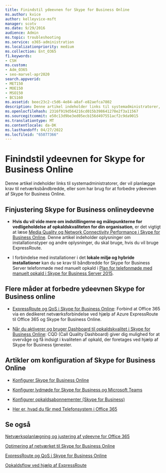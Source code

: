 ```yaml
---
title: Finindstil ydeevnen for Skype for Business Online
ms.author: kvice
author: kelleyvice-msft
manager: scotv
ms.date: 9/29/2016
audience: Admin
ms.topic: troubleshooting
ms.service: o365-administration
ms.localizationpriority: medium
ms.collection: Ent_O365
f1.keywords:
- CSH
ms.custom:
- Adm_O365
- seo-marvel-apr2020
search.appverid:
- MET150
- MOE150
- MSO150
- BCS160
ms.assetid: beec23c2-c5d6-4e84-a8af-e82aefca7802
description: Denne artikel indeholder links til systemadministratorer, der planlægger krav til netværksbåndbredde eller forbedrer ydeevnen af Skype for Business Online.
ms.openlocfilehash: 2316f919d564216cd015b398641278e2f3a11567
ms.sourcegitcommit: e50c13d9be3ed05ecb156d497551acf2c9da9015
ms.translationtype: MT
ms.contentlocale: da-DK
ms.lasthandoff: 04/27/2022
ms.locfileid: "65077366"
---
```

# <a name="tune-skype-for-business-online-performance"></a>Finindstil ydeevnen for Skype for Business Online

Denne artikel indeholder links til systemadministratorer, der vil planlægge krav til netværksbåndbredde, eller som har brug for at forbedre ydeevnen af Skype for Business Online. 
  
## <a name="fine-tuning-skype-for-business-online-performance"></a>Finjustering Skype for Business onlineydeevne

- **Hvis du vil vide mere om indstillingerne og målepunkterne for vedligeholdelse af opkaldskvaliteten for din organisation**, er det vigtigt at læse [Media Quality og Network Connectivity Performance i Skype for Business Online](/skypeforbusiness/optimizing-your-network/media-quality-and-network-connectivity-performance). Denne artikel indeholder oplysninger om installationstyper og andre oplysninger, du skal bruge, hvis du vil bruge ExpressRoute.
    
- I forbindelse med installationer i det **lokale miljø og hybride installationer** kan du se krav til båndbredde for Skype for Business Server telefonmøde med manuelt opkald i [Plan for telefonmøde med manuelt opkald i Skype for Business Server 2015](/skypeforbusiness/plan-your-deployment/conferencing/dial-in-conferencing).
    
## <a name="more-ways-to-improve-skype-for-business-online-performance"></a>Flere måder at forbedre ydeevnen Skype for Business online

- [ExpressRoute og QoS i Skype for Business Online](/skypeforbusiness/optimizing-your-network/expressroute-and-qos-in-skype-for-business-online): Forbind at Office 365 via en dedikeret netværksforbindelse ved hjælp af Azure ExpressRoute til Office 365 og Skype for Business Online. 
    
- [Når du aktiverer og bruger Dashboard til opkaldskvalitet i Skype for Business Online](/SkypeForBusiness/using-call-quality-in-your-organization/turning-on-and-using-call-quality-dashboard): CQD (Call Quality Dashboard) giver dig mulighed for at overvåge og få indsigt i kvaliteten af opkald, der foretages ved hjælp af Skype for Business tjenester. 
    
## <a name="articles-on-setting-up-skype-for-business-online"></a>Artikler om konfiguration af Skype for Business Online

- [Konfigurer Skype for Business Online](/skypeforbusiness/set-up-skype-for-business-online/set-up-skype-for-business-online)
    
- [Konfigurer lydmøde for Skype for Business og Microsoft Teams](/skypeforbusiness/audio-conferencing-in-office-365/set-up-audio-conferencing)
    
- [Konfigurer opkaldsabonnementer (Skype for Business)](/SkypeForBusiness/what-are-calling-plans-in-office-365/set-up-calling-plans)
    
- [Her er, hvad du får med Telefonsystem i Office 365](/skypeforbusiness/what-is-phone-system-in-office-365/here-s-what-you-get-with-phone-system)
    
## <a name="see-also"></a>Se også

[Netværksplanlægning og justering af ydeevne for Office 365](network-planning-and-performance.md)
  
[Optimering af netværket til Skype for Business Online](/skypeforbusiness/optimizing-your-network/optimizing-your-network)
  
[ExpressRoute og QoS i Skype for Business Online](/skypeforbusiness/optimizing-your-network/expressroute-and-qos-in-skype-for-business-online)
  
[Opkaldsflow ved hjælp af ExpressRoute](/skypeforbusiness/optimizing-your-network/call-flow-using-expressroute)